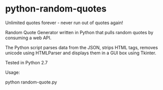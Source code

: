 # python-random-quotes
Unlimited quotes forever - never run out of quotes again!

Random Quote Generator written in Python that pulls random quotes by consuming a web API. 

The Python script parses data from the JSON, strips HTML tags, removes unicode using HTMLParser and displays them in a GUI box using Tkinter.

Tested in Python 2.7

Usage:

python random-quote.py
